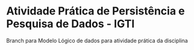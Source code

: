 # Atividade Prática de Persistência e Pesquisa de Dados - IGTI

Branch para Modelo Lógico de dados para atividade prática da disciplina